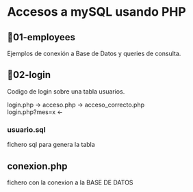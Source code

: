 # Accesos a mySQL usando PHP

## 📁01-employees

Ejemplos de conexión a Base de Datos y queries de consulta.

## 📁02-login

Codigo de login sobre una tabla usuarios.

login.php        ->   acceso.php    -> acceso_correcto.php  
login.php?mes=x  <- 

### usuario.sql 
fichero sql para genera la tabla 

## conexion.php 
fichero con la conexion a la BASE DE DATOS
